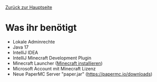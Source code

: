 [Zurück zur Hauptseite](../README.md)

# Was ihr benötigt

- Lokale Adminrechte
- Java 17
- IntelliJ IDEA
- IntelliJ Minecraft Development Plugin
- Minecraft Launcher ([Minecraft installieren](../docs/minecraftInstall.md))
- Microsoft Account mit Minecraft Lizenz
- Neue PaperMC Server "paper.jar" (https://papermc.io/downloads)